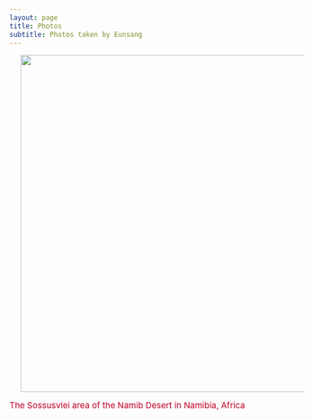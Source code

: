 ```yaml
---
layout: page
title: Photos
subtitle: Photos taken by Eunsang
---
```


<img src="/photos/Namibia.JPG" width="600" align="center" hspace="20" />

<span style="font-size: 15px !important; color: #BD0026;">The Sossusvlei area of the Namib Desert in Namibia, Africa</span>

